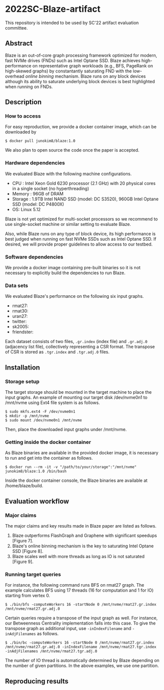 # 2022SC-Blaze-artifact
This repository is intended to be used by SC'22 artifact evaluation committee.

## Abstract

Blaze is an out-of-core graph processing framework optimized for modern, fast NVMe drives (FNDs) such as Intel Optane SSD. Blaze achieves high-performance on representative graph workloads (e.g., BFS, PageRank on high-skewed graphs) by constantantly saturating FND with
the low-overhead <em>online binning</em> mechanism.  Blaze runs on any block devices although its ability to saturate underlying block devices is best highlighted when running on FNDs.

## Description

### How to access
For easy reproduction, we provide a docker container image, which can be downloaded by

```
$ docker pull junokim8/blaze:1.0
```

We also plan to open source the code once the paper is accepted.

### Hardware dependencies

We evaluated Blaze with the following machine configurations.

- CPU : Intel Xeon Gold 6230 processor (2.1 GHz) with 20 physical cores in a single socket (no hyperthreading)
- Memory : 96GB of DRAM
- Storage : 1.9TB Intel NAND SSD (model: DC S3520), 960GB Intel Optane SSD (model: DC P4800X)
- OS: Linux 5.12

Blaze is not yet optimized for multi-socket processors so we recommend to use single-socket machine or similar setting to evaluate Blaze.

Also, while Blaze runs on any type of block device, its high performance is best judged when running on fast NVMe SSDs such as Intel Optane SSD.
If desired, we will provide proper guidelines to allow access to our testbed.


### Software dependencies
We provide a docker image containing pre-built binaries so it is not necessary to explicitly build the dependencies to run Blaze.

### Data sets

We evaluated Blaze's performance on the following six input graphs. 

- rmat27: 
- rmat30:
- uran27:
- twitter:
- sk2005:
- friendster:

Each dataset consists of two files, `.gr.index` (index file) and `.gr.adj.0` (adjacency list file), collectively representing a CSR format. The transpose of CSR is stored as `.tgr.index` and `.tgr.adj.0` files.

## Installation

### Storage setup
The target storage should be mounted in the target machine to place the input graphs. An example of mounting our target disk /dev/nvme0n1 to /mnt/nvme using Ext4 file system is as follows.

```
$ sudo mkfs.ext4 -F /dev/nvme0n1
$ mkdir -p /mnt/nvme
$ sudo mount /dev/nvme0n1 /mnt/nvme
```

Then, place the downloaded input graphs under /mnt/nvme.

### Getting inside the docker container

As Blaze binaries are available in the provided docker image, it is necessary to run and get into the container as follows.

```
$ docker run --rm -it -v "/path/to/your/storage":"/mnt/nvme" junokim8/blaze:1.0 /bin/bash
```

Inside the docker container console, the Blaze binaries are available at /home/blaze/build.

## Evaluation workflow

### Major claims

The major claims and key results made in Blaze paper are listed as follows.

1. Blaze outperforms FlashGraph and Graphene with significant speedups [Figure 7].
2. Blaze's online binning mechanism is the key to saturating Intel Optane SSD [Figure 8].
3. Blaze scales well with more threads as long as IO is not saturated [Figure 9].

### Running target queries

For instance, the following command runs BFS on rmat27 graph. The example calculates BFS using 17 threads (16 for computation and 1 for IO) starting from vertex 0.

```
$ ./bin/bfs -computeWorkers 16 -startNode 0 /mnt/nvme/rmat27.gr.index /mnt/nvme/rmat27.gr.adj.0
```

Certain queries require a transpose of the input graph as well. For instance, our Betweenness Centrality implementation falls into this case. To give the transpose graph as additional input, use `-inIndexFilename` and `-inAdjFilenames` as follows.

```
$ ./bin/bc -computeWorkers 16 -startNode 0 /mnt/nvme/rmat27.gr.index /mnt/nvme/rmat27.gr.adj.0 -inIndexFilename /mnt/nvme/rmat27.tgr.index -inAdjFilenames /mnt/nvme/rmat27.tgr.adj.0
```

The number of IO thread is automatically determined by Blaze depending on the number of given partitions. In the above examples, we use one partition.

## Reproducing results
